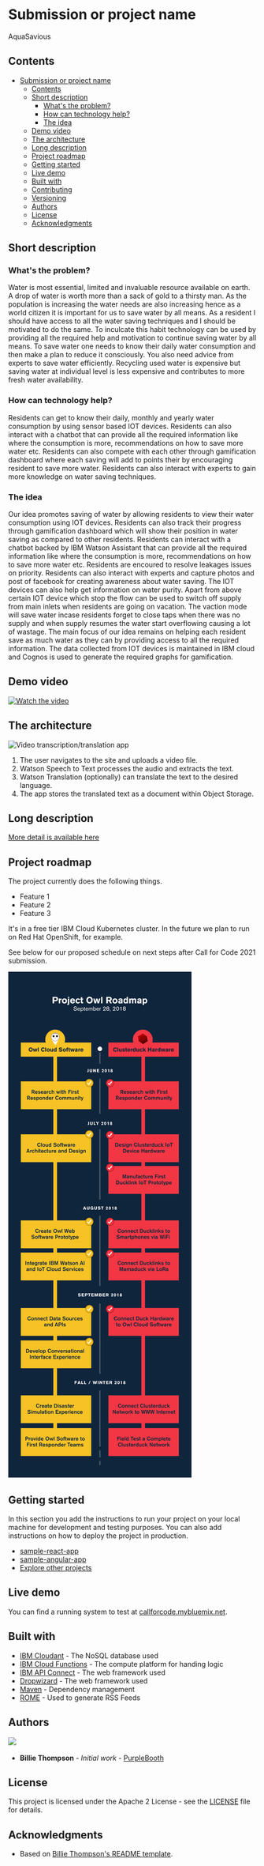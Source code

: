 # Submission or project name
AquaSavious


## Contents

- [Submission or project name](#submission-or-project-name)
  - [Contents](#contents)
  - [Short description](#short-description)
    - [What's the problem?](#whats-the-problem)
    - [How can technology help?](#how-can-technology-help)
    - [The idea](#the-idea)
  - [Demo video](#demo-video)
  - [The architecture](#the-architecture)
  - [Long description](#long-description)
  - [Project roadmap](#project-roadmap)
  - [Getting started](#getting-started)
  - [Live demo](#live-demo)
  - [Built with](#built-with)
  - [Contributing](#contributing)
  - [Versioning](#versioning)
  - [Authors](#authors)
  - [License](#license)
  - [Acknowledgments](#acknowledgments)

## Short description

### What's the problem?

Water is most essential, limited and invaluable resource available on earth. A drop of water is worth more than a sack of gold to a thirsty man. As the population is increasing the water needs are also increasing hence as a world citizen it is important for us to save water by all means. As a resident I should have access to all the water saving techniques and I should be motivated to do the same. To inculcate this habit technology can be used by providing all the required help and motivation to continue saving water by all means. To save water one needs to know their daily water consumption and then make a plan to reduce it consciously. You also need advice from experts to save water efficiently. Recycling used water is expensive but saving water at individual level is less expensive and contributes to more fresh water availability.

### How can technology help?

Residents can get to know their daily, monthly and yearly water consumption by using sensor based IOT devices. Residents can also interact with a chatbot that can provide all the required information like where the consumption is more, recommendations on how to save more water etc. Residents can also compete with each other through gamification dashboard where each saving will add to points their by encouraging resident to save more water. Residents can also interact with experts to gain more knowledge on water saving techniques. 

### The idea

Our idea promotes saving of water by allowing residents to view their water consumption using IOT devices. Residents can also track their progress through gamification dashboard which will show their position in water saving as compared to other residents. Residents can interact with a chatbot backed by IBM Watson Assistant that can provide all the required information like where the consumption is more, recommendations on how to save more water etc. Residents are  encoured to resolve leakages issues on priority. Residents can also interact with experts and capture photos and post of facebook for creating awareness about water saving. The IOT devices can also help get information on water purity.
Apart from above certain IOT device which stop the flow can be used to switch off supply from main inlets when residents are going on vacation. The vaction mode will save water incase residents forget to close taps when there was no supply and when supply resumes the water start overflowing causing a lot of wastage.
The main focus of our idea remains on helping each resident save as much water as they can by providing access to all the required information. The data collected from IOT devices is maintained in IBM cloud and Cognos is used to generate the required graphs for gamification.

## Demo video

[![Watch the video](https://github.com/Call-for-Code/Liquid-Prep/blob/master/images/readme/IBM-interview-video-image.png)](https://youtu.be/vOgCOoy_Bx0)

## The architecture

![Video transcription/translation app](https://drive.google.com/file/d/1-16b4lPfpVRo5neZz-i7O9f1qBQGeZ4D/view?usp=sharing)

1. The user navigates to the site and uploads a video file.
2. Watson Speech to Text processes the audio and extracts the text.
3. Watson Translation (optionally) can translate the text to the desired language.
4. The app stores the translated text as a document within Object Storage.

## Long description

[More detail is available here](./docs/DESCRIPTION.md)

## Project roadmap

The project currently does the following things.

- Feature 1
- Feature 2
- Feature 3

It's in a free tier IBM Cloud Kubernetes cluster. In the future we plan to run on Red Hat OpenShift, for example.

See below for our proposed schedule on next steps after Call for Code 2021 submission.

![Roadmap](./images/roadmap.jpg)

## Getting started

In this section you add the instructions to run your project on your local machine for development and testing purposes. You can also add instructions on how to deploy the project in production.

- [sample-react-app](./sample-react-app/)
- [sample-angular-app](./sample-angular-app/)
- [Explore other projects](https://github.com/upkarlidder/ibmhacks)

## Live demo

You can find a running system to test at [callforcode.mybluemix.net](http://callforcode.mybluemix.net/).

## Built with

- [IBM Cloudant](https://cloud.ibm.com/catalog?search=cloudant#search_results) - The NoSQL database used
- [IBM Cloud Functions](https://cloud.ibm.com/catalog?search=cloud%20functions#search_results) - The compute platform for handing logic
- [IBM API Connect](https://cloud.ibm.com/catalog?search=api%20connect#search_results) - The web framework used
- [Dropwizard](http://www.dropwizard.io/1.0.2/docs/) - The web framework used
- [Maven](https://maven.apache.org/) - Dependency management
- [ROME](https://rometools.github.io/rome/) - Used to generate RSS Feeds


## Authors

<a href="https://github.com/Call-for-Code/Project-Sample/graphs/contributors">
  <img src="https://contributors-img.web.app/image?repo=Call-for-Code/Project-Sample" />
</a>

- **Billie Thompson** - _Initial work_ - [PurpleBooth](https://github.com/PurpleBooth)

## License

This project is licensed under the Apache 2 License - see the [LICENSE](LICENSE) file for details.

## Acknowledgments

- Based on [Billie Thompson's README template](https://gist.github.com/PurpleBooth/109311bb0361f32d87a2).
